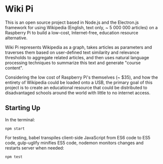 # Wiki Pi

This is an open source project based in Node.js and the Electron.js framework
for using Wikipedia (English, text only, ~ 5 000 000 articles) on a Raspberry
Pi to build a low-cost, Internet-free, education resource alternative.

Wiki Pi represents Wikipedia as a graph, takes articles as parameters and
traverses them based on user-defined text similarity and relevance thresholds
to aggregate related articles, and then uses natural language processing
techniques to summarize this text and generate "course content".

Considering the low cost of Raspberry Pi's themselves (~ $35), and how the
entirety of Wikipedia could be loaded onto a USB, the primary goal of this
project is to create an educational resource that could be distributed to
disadvantaged schools around the world with little to no internet access.

## Starting Up

In the terminal:

```
npm start
```

For testing, babel transpiles client-side JavaScript from ES6 code to ES5 code,
gulp-uglify minifies ES5 code, nodemon monitors changes and restarts server when
needed:

```
npm test
```
